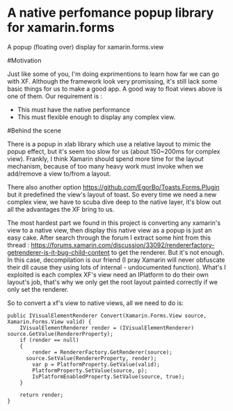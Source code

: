 # A native perfomance popup library for xamarin.forms
A popup (floating over) display for xamarin.forms.view

#Motivation

Just like some of you, I'm doing exprimentions to learn how far we can go with XF. Although the framework look very promissing, it's still lack some basic things for us to make a good app.  A good way to float views above is one of them. Our requirement is : 
  + This must have the native performance 
  + This must flexible enough to display any complex view.

#Behind the scene

There is a popup in xlab library which use a relative layout to mimic the popup effect, but it's seem too slow for us (about 150~200ms for complex view). Frankly, I think Xamarin should spend more time for the layout mechanism, because of too many heavy work must invoke when we add/remove a view to/from a layout. 

There also another option https://github.com/EgorBo/Toasts.Forms.Plugin but it predefined the view's layout of toast. So every time we need a new complex view, we have to scuba dive deep to the native layer, it's blow out all the advantages the XF bring to us.

The most hardest part we found in this project is converting any xamarin's view to a native view, then display this native view as a popup is just an easy cake. After search through the forum I extract some hint from this thread : https://forums.xamarin.com/discussion/33092/rendererfactory-getrenderer-is-it-bug-child-content to get the renderer. But it's not enough. In this case, decompilation is our friend (I pray Xamarin will never obfuscate their dll cause they using lots of internal - undocumented function). What's I exploited is each complex XF's view need an IPlatform to do their own layout's job, that's why we only get the root layout painted correctly if we only set the renderer. 

So to convert a xf's view to native views, all we need to do is: 
  ```
  public IVisualElementRenderer Convert(Xamarin.Forms.View source, Xamarin.Forms.View valid) {
      IVisualElementRenderer render = (IVisualElementRenderer) source.GetValue(RendererProperty);
      if (render == null)
      {
          render = RendererFactory.GetRenderer(source);
        source.SetValue(RendererProperty, render);
          var p = PlatformProperty.GetValue(valid);
          PlatformProperty.SetValue(source, p);
          IsPlatformEnabledProperty.SetValue(source, true);
      }
      
      return render;
  }
  ```

